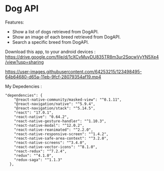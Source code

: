 # Dog API

Features:
* Show a list of dogs retrieved from DogAPI.
* Show an image of each breed retrieved from DogAPI.
* Search a specific breed from DogAPI.

Download this app, to your android devices :
https://drive.google.com/file/d/1cXCvMuyDU835TR8m3ur2SqcwVyYN5Xe4/view?usp=sharing

https://user-images.githubusercontent.com/64253215/123498495-64b64680-d65a-11eb-9fcf-28079354af19.mp4


My Depedencies :
```
"dependencies": {
    "@react-native-community/masked-view": "^0.1.11",
    "@react-navigation/native": "^5.9.4",
    "@react-navigation/stack": "^5.14.5",
    "react": "17.0.1",
    "react-native": "0.64.2",
    "react-native-gesture-handler": "^1.10.3",
    "react-native-modal": "^12.0.2",
    "react-native-reanimated": "^2.2.0",
    "react-native-responsive-screen": "^1.4.2",
    "react-native-safe-area-context": "^3.2.0",
    "react-native-screens": "^3.4.0",
    "react-native-vector-icons": "^8.1.0",
    "react-redux": "^7.2.4",
    "redux": "^4.1.0",
    "redux-saga": "^1.1.3"
  },
  ```
